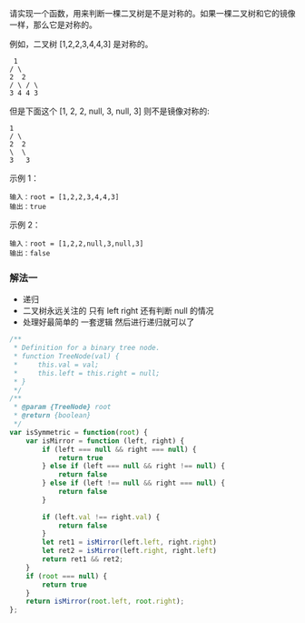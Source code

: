 请实现一个函数，用来判断一棵二叉树是不是对称的。如果一棵二叉树和它的镜像一样，那么它是对称的。

例如，二叉树 [1,2,2,3,4,4,3] 是对称的。

     1
    / \
    2  2
    / \ / \
    3 4 4 3

但是下面这个 [1, 2, 2, null, 3, null, 3] 则不是镜像对称的:

    1
    / \
    2  2
    \  \
    3   3


示例 1：

```
输入：root = [1,2,2,3,4,4,3]
输出：true
```

示例 2：

```
输入：root = [1,2,2,null,3,null,3]
输出：false
```

### 解法一 

* 递归
* 二叉树永远关注的 只有 left right 还有判断 null 的情况
* 处理好最简单的 一套逻辑 然后进行递归就可以了

```js
/**
 * Definition for a binary tree node.
 * function TreeNode(val) {
 *     this.val = val;
 *     this.left = this.right = null;
 * }
 */
/**
 * @param {TreeNode} root
 * @return {boolean}
 */
var isSymmetric = function(root) {
    var isMirror = function (left, right) {
        if (left === null && right === null) {
            return true
        } else if (left === null && right !== null) {
            return false
        } else if (left !== null && right === null) {
            return false
        }
        
        if (left.val !== right.val) {
            return false
        }
        let ret1 = isMirror(left.left, right.right)
        let ret2 = isMirror(left.right, right.left)
        return ret1 && ret2;
    }
    if (root === null) {
        return true
    }
    return isMirror(root.left, root.right);
};

```